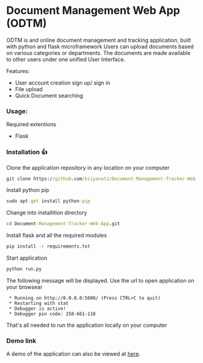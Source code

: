 # Document Management Web App (ODTM)

ODTM is and online document management and tracking application, built with python and flask microframework Users can
upload documents based on various categories or departments. The documents are made available to other users under one unified User Interface.

Features:

 * User account creation sign up/ sign in
 * File upload
 * Quick Document searching


### Usage:

Required extentions

* Flask

### Installation :+1:

Clone the application repository in any location on your computer

```cmd
git clone https://github.com/kiiyanatz/Document-Management-Tracker-Web-App.git
```

Install python pip

```cmd
sudo apt-get install python-pip
```

Change into installition directory

```cmd
cd Document-Management-Tracker-Web-App.git
```

Install flask and all the required modules

```cmd
pip install -r requirements.txt
```

Start application

```cmd
python run.py
```

The following message will be displayed. Use the url to open application on your browsear

```
 * Running on http://0.0.0.0:5000/ (Press CTRL+C to quit)
 * Restarting with stat
 * Debugger is active!
 * Debugger pin code: 258-661-118

```

That's all needed to run the application locally on your computer

### Demo link
A demo of the application can also be viewed at [here](https://document-management.herokuapp.com/).
